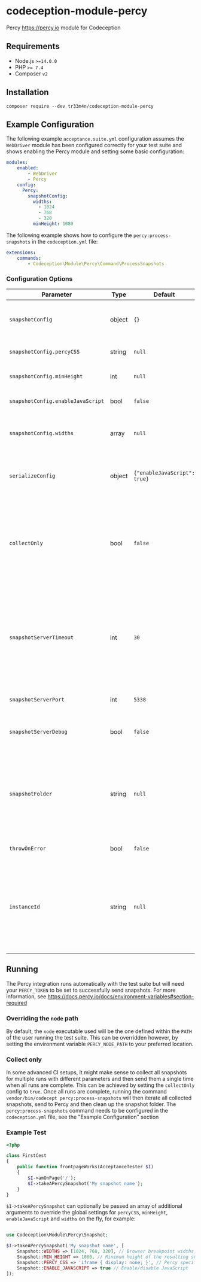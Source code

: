 # codeception-module-percy
Percy https://percy.io module for Codeception

## Requirements
- Node.js `>=14.0.0`
- PHP `>= 7.4`
- Composer `v2`

## Installation
```shell script
composer require --dev tr33m4n/codeception-module-percy
```

## Example Configuration
The following example `acceptance.suite.yml` configuration assumes the `WebDriver` module has been configured correctly for your test suite and
shows enabling the Percy module and setting some basic configuration:
```yaml
modules:
    enabled:
        - WebDriver
        - Percy
    config:
      Percy:
        snapshotConfig:
          widths:
            - 1024
            - 768
            - 320
          minHeight: 1080
```
The following example shows how to configure the `percy:process-snapshots` in the `codeception.yml` file:
```yaml
extensions:
    commands:
        - Codeception\Module\Percy\Command\ProcessSnapshots
```

### Configuration Options
| Parameter                         | Type   | Default                      | Description                                                                                                                                                                                                                           |
|-----------------------------------|--------|------------------------------|---------------------------------------------------------------------------------------------------------------------------------------------------------------------------------------------------------------------------------------|
| `snapshotConfig`                  | object | `{}`                         | Additional configuration to pass to the "snapshot" functionality                                                                                                                                                                      |
| `snapshotConfig.percyCSS`         | string | `null`                       | Percy specific CSS to apply to the "snapshot"                                                                                                                                                                                         |
| `snapshotConfig.minHeight`        | int    | `null`                       | Minimum height of the resulting "snapshot" in pixels                                                                                                                                                                                  |
| `snapshotConfig.enableJavaScript` | bool   | `false`                      | Enable JavaScript in the Percy rendering environment                                                                                                                                                                                  |
| `snapshotConfig.widths`           | array  | `null`                       | An array of integers representing the browser widths at which you want to take snapshots                                                                                                                                              |
| `serializeConfig`                 | object | `{"enableJavaScript": true}` | Additional configuration to pass to the `PercyDOM.serialize` method injected into the web driver DOM                                                                                                                                  |
| `collectOnly`                     | bool   | `false`                      | Setting this to `true` will only collect snapshots, rather than collect and then send at the end of the run. They can then be sent manually by calling the `vendor/bin/codecept percy:process-snapshots` command                      |
| `snapshotServerTimeout`           | int    | `30`                         | [debug] The length of the time the Percy snapshot server will listen for incoming snapshots and send on to Percy.io (the amount of time needed to send all snapshots after a successful test suite run). No timeout is set by default |
| `snapshotServerPort`              | int    | `5338`                       | [debug] The port the Percy snapshot server will listen on                                                                                                                                                                             |
| `snapshotServerDebug`             | bool   | `false`                      | [debug] Output verbosely when running the underlying Node Percy library                                                                                                                                                               |
| `snapshotFolder`                  | string | `null`                       | [debug] Specify a snapshot folder to use when loading or sending snapshots. Folder respects basic glob patterns. Useful if moving snapshots around on the server before sending them with the CLI command                             |
| `throwOnError`                    | bool   | `false`                      | [debug] Throw exception on adapter error                                                                                                                                                                                              |
| `instanceId`                      | string | `null`                       | [debug] An ID is used to differentiate between one Codeception runs output files to another, ensuring only the current runs output files are cleared on failure. Use this config to pass a custom instance ID                         |

## Running
The Percy integration runs automatically with the test suite but will need your `PERCY_TOKEN` to be set to successfully send snapshots. For more information, see https://docs.percy.io/docs/environment-variables#section-required
### Overriding the `node` path
By default, the `node` executable used will be the one defined within the `PATH` of the user running the test suite. This can be overridden however, by setting the environment variable `PERCY_NODE_PATH` to your preferred location.
### Collect only
In some advanced CI setups, it might make sense to collect all snapshots for multiple runs with different parameters and then send them a single time when all runs are complete. This can be achieved by setting the `collectOnly` config to `true`. Once all runs are complete, running the command `vendor/bin/codecept percy:process-snapshots`
will then iterate all collected snapshots, send to Percy and then clean up the snapshot folder. The `percy:process-snapshots` command needs to be configured in the `codeception.yml` file, see the "Example Configuration" section
### Example Test
```php
<?php

class FirstCest
{
    public function frontpageWorks(AcceptanceTester $I)
    {
        $I->amOnPage('/');
        $I->takeAPercySnapshot('My snapshot name');
    }
}
```
`$I->takeAPercySnapshot` can optionally be passed an array of additional arguments to override the global settings for `percyCSS`, `minHeight`, `enableJavaScript` and `widths` on the fly, for example:
```php

use Codeception\Module\Percy\Snapshot;

$I->takeAPercySnapshot('My snapshot name', [
    Snapshot::WIDTHS => [1024, 768, 320], // Browser breakpoint widths
    Snapshot::MIN_HEIGHT => 1080, // Minimum height of the resulting snapshot
    Snapshot::PERCY_CSS => 'iframe { display: none; }', // Percy specific CSS
    Snapshot::ENABLE_JAVASCRIPT => true // Enable/disable JavaScript
]);
```
